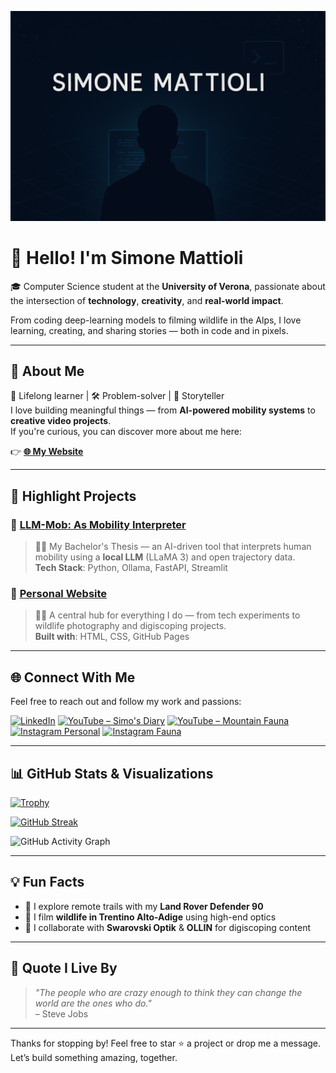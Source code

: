 <!-- Banner -->
![Simone Mattioli Banner](./banner.png)

# 👋 Hello! I'm Simone Mattioli

🎓 Computer Science student at the **University of Verona**, passionate about the intersection of **technology**, **creativity**, and **real-world impact**.

From coding deep-learning models to filming wildlife in the Alps, I love learning, creating, and sharing stories — both in code and in pixels.

---

## 🚀 About Me

🧠 Lifelong learner | 🛠️ Problem-solver | 🎥 Storyteller  
I love building meaningful things — from **AI-powered mobility systems** to **creative video projects**.  
If you're curious, you can discover more about me here:

👉 **[🌐 My Website](https://simo-hue.github.io/)**

---

## 🧩 Highlight Projects

### 🔹 [LLM-Mob: As Mobility Interpreter](https://github.com/simo-hue/LLM-Mob-As-Mobility-Interpreter)
> 🧑‍💻 My Bachelor's Thesis — an AI-driven tool that interprets human mobility using a **local LLM** (LLaMA 3) and open trajectory data.  
> **Tech Stack**: Python, Ollama, FastAPI, Streamlit

### 🔹 [Personal Website](https://simo-hue.github.io/)
> 👨‍💻 A central hub for everything I do — from tech experiments to wildlife photography and digiscoping projects.  
> **Built with**: HTML, CSS, GitHub Pages

---

## 🌐 Connect With Me

Feel free to reach out and follow my work and passions:

[![LinkedIn](https://img.shields.io/badge/LinkedIn-Simone%20Mattioli-blue?style=for-the-badge&logo=linkedin)](www.linkedin.com/in/simonemattioli2003)
[![YouTube – Simo's Diary](https://img.shields.io/badge/YouTube-Simo's%20Diary-red?style=for-the-badge&logo=youtube)](https://www.youtube.com/@SimosDiary2003)
[![YouTube – Mountain Fauna](https://img.shields.io/badge/Mountain%20Fauna-YT-green?style=for-the-badge&logo=youtube)](https://www.youtube.com/@mountainfaunalover)
[![Instagram Personal](https://img.shields.io/badge/@simo___one-Instagram-purple?style=for-the-badge&logo=instagram)](https://www.instagram.com/simo___one/)
[![Instagram Fauna](https://img.shields.io/badge/@mountainfaunalover-Wildlife%20IG-orange?style=for-the-badge&logo=instagram)](https://www.instagram.com/mountainfaunalover/)

---

## 📊 GitHub Stats & Visualizations

<!-- Trofei -->
[![Trophy](https://github-profile-trophy.vercel.app/?username=simo-hue&theme=radical&no-frame=true&margin-w=5)](https://github.com/ryo-ma/github-profile-trophy)

<!-- Streak -->
[![GitHub Streak](https://streak-stats.demolab.com/?user=simo-hue&theme=radical)](https://git.io/streak-stats)

<!-- Graph -->
![GitHub Activity Graph](https://github-readme-activity-graph.vercel.app/graph?username=simo-hue&theme=radical)


---

## 💡 Fun Facts

- 🚙 I explore remote trails with my **Land Rover Defender 90**
- 📸 I film **wildlife in Trentino Alto-Adige** using high-end optics
- 🦌 I collaborate with **Swarovski Optik**  & **OLLIN** for digiscoping content

---

## 🧠 Quote I Live By

> *"The people who are crazy enough to think they can change the world are the ones who do."*  
> – Steve Jobs

---

Thanks for stopping by! Feel free to star ⭐️ a project or drop me a message.  
Let’s build something amazing, together.
